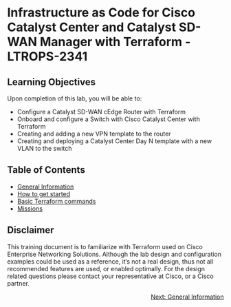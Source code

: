 # Infrastructure as Code for Cisco Catalyst Center and Catalyst SD-WAN Manager with Terraform - LTROPS-2341

## Learning Objectives

Upon completion of this lab, you will be able to:

- Configure a Catalyst SD-WAN cEdge Router with Terraform
- Onboard and configure a Switch with Cisco Catalyst Center with Terraform
- Creating and adding a new VPN template to the router
- Creating and deploying a Catalyst Center Day N template with a new VLAN to the switch

## Table of Contents

- <a href='./General Information/README.md'>General Information</a>
- <a href='./How to get started/README.md'>How to get started</a>
- <a href='./Terraform Basics/README.md'>Basic Terraform commands</a>
- <a href='./Missions/README.md'>Missions</a>

## Disclaimer

This training document is to familiarize with Terraform used on Cisco Enterprise Networking Solutions. Although the lab design and configuration examples could be used as a reference, it’s not a real design, thus not all recommended features are used, or enabled optimally. For the design related questions please contact your representative at Cisco, or a Cisco partner.

<div align="right">
  <a href='./General Information/README.md'>Next: General Information</a>
</div>
